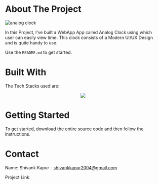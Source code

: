 <!-- ABOUT THE PROJECT -->
# About The Project
![analog clock](https://github.com/ShivankK26/Analog-Clock/assets/115289871/dd8b47aa-f50b-4b9f-90c5-03ba4251c66d)






In this Project, I've built a WebApp App called Analog Clock using which user can easily view time. This clock consists of a Modern UI/UX Design and is quite handy to use.


Use the `README.md` to get started.



<!-- BUILT WITH -->
# Built With

The Tech Stacks used are:

<div align="center">
<a href="https://skillicons.dev">
    <img src="https://skillicons.dev/icons?i=html,css,js" />
</a>
</div>



<!-- GETTING STARTED -->
# Getting Started
To get started, download the entire source code and then follow the instructions.

  
<!-- CONTACT -->
# Contact

Name: Shivank Kapur - shivankkapur2004@gmail.com

Project Link: 
